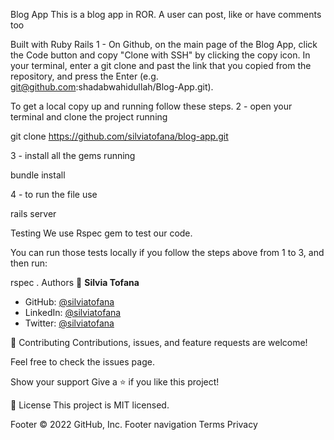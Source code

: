 Blog App
This is a blog app in ROR. A user can post, like or have comments too

Built with
Ruby
Rails
1 - On Github, on the main page of the Blog App, click the Code button and copy "Clone with SSH" by clicking the copy icon. In your terminal, enter a git clone and past the link that you copied from the repository, and press the Enter (e.g. git@github.com:shadabwahidullah/Blog-App.git).

To get a local copy up and running follow these steps.
2 - open your terminal and clone the project running

git clone https://github.com/silviatofana/blog-app.git

3 - install all the gems running

bundle install

4 - to run the file use

rails server

Testing
We use Rspec gem to test our code.

You can run those tests locally if you follow the steps above from 1 to 3, and then run:

rspec .
Authors
👤 **Silvia Tofana**

- GitHub: [@silviatofana](https://github.com/silviatofana)
- LinkedIn: [@silviatofana](https://www.linkedin.com/in/silviatofana)
- Twitter: [@silviatofana](https://twitter.com/SilviaTofana)



🤝 Contributing
Contributions, issues, and feature requests are welcome!

Feel free to check the issues page.

Show your support
Give a ⭐️ if you like this project!

📝 License
This project is MIT licensed.

Footer
© 2022 GitHub, Inc.
Footer navigation
Terms
Privacy

